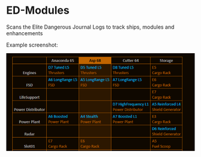 # ED-Modules
Scans the Elite Dangerous Journal Logs to track ships, modules and enhancements

Example screenshot:

![Alt text](/Screenshot.png?raw=true "Optional Title")
